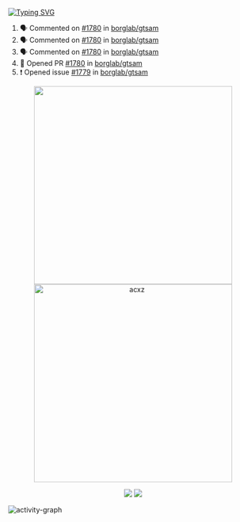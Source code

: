 [![Typing SVG](https://readme-typing-svg.herokuapp.com?size=16&color=AFFFA3&multiline=true&height=75&lines=contributing+to+robotics%2Fae%2Fml%2Fgpu;packaging+it+for+archlinux;ricer)](https://git.io/typing-svg)

<!--START_SECTION:activity-->
1. 🗣 Commented on [#1780](https://github.com/borglab/gtsam/pull/1780#issuecomment-2219290711) in [borglab/gtsam](https://github.com/borglab/gtsam)
2. 🗣 Commented on [#1780](https://github.com/borglab/gtsam/pull/1780#issuecomment-2219283761) in [borglab/gtsam](https://github.com/borglab/gtsam)
3. 🗣 Commented on [#1780](https://github.com/borglab/gtsam/pull/1780#issuecomment-2219208519) in [borglab/gtsam](https://github.com/borglab/gtsam)
4. 💪 Opened PR [#1780](https://github.com/borglab/gtsam/pull/1780) in [borglab/gtsam](https://github.com/borglab/gtsam)
5. ❗ Opened issue [#1779](https://github.com/borglab/gtsam/issues/1779) in [borglab/gtsam](https://github.com/borglab/gtsam)
<!--END_SECTION:activity-->

<p align="center">
  <img width="400em" src=https://github-readme-stats.vercel.app/api?username=acxz&include_all_commits=true&show_icons=true />
  <img width="400em" src="https://github-readme-streak-stats.herokuapp.com/?user=acxz&" alt="acxz" />
</p>

<p align="center">
  <img src=https://github-readme-stats.vercel.app/api/top-langs/?username=acxz&layout=compact />
  <img src=https://github-profile-trophy.vercel.app/?username=acxz&row=2&column=4 />
</p>

![activity-graph](https://github-readme-activity-graph.vercel.app/graph?username=acxz&bg_color=053c4a&color=ffffff&line=76c533&point=8f2fe1&area=true&hide_border=true&hide_title=true)
